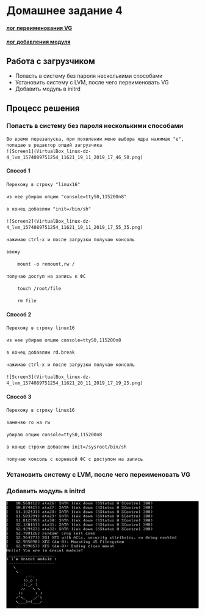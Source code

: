 # Домашнее задание 4

#### [лог переименования VG](typescript)
#### [лог добавления модуля](typescript2)


## Работа с загрузчиком

* Попасть в систему без пароля несколькими способами
* Установить систему с LVM, после чего переименовать VG
* Добавить модуль в initrd

## Процесс решения

### Попасть в систему без пароля несколькими способами

	Во время перезапуска, при появлении меню выбора ядра нажимаю "e", попадаю в редактор опций загрузчика
	![Screen1](VirtualBox_linux-dz-4_lvm_1574089751254_11621_19_11_2019_17_46_50.png)

#### Способ 1

	Перехожу в строку "linux16"

	из нее убираю опцию "console=ttyS0,115200n8"
	
	в конец добавляю "init=/bin/sh"
	
	![Screen2](VirtualBox_linux-dz-4_lvm_1574089751254_11621_19_11_2019_17_55_35.png)
	
	нажимаю ctrl-x и после загрузки получаю консоль
	
	ввожу
	
		mount -o remount,rw /
	
	получаю доступ на запись к ФС
	
		touch /root/file
	
		rm file


#### Способ 2

	Перехожу в строку linux16
	
	из нее убираю опцию console=ttyS0,115200n8
	
	в конец добавляю rd.break
	
	нажимаю ctrl-x и после загрузки получаю консоль
	
	![Screen3](VirtualBox_linux-dz-4_lvm_1574089751254_11621_20_11_2019_17_19_25.png)
	

#### Способ 3

	Перехожу в строку linux16
	
	заменяю ro на rw
	
	убираю опцию console=ttyS0,115200n8
	
	в конце строки добавляю init=/sysroot/bin/sh
	
	получаю консоль с корневой ФС с доступом на запись
	

### Установить систему с LVM, после чего переименовать VG

### Добавить модуль в initrd




![Screen4](VirtualBox_linux-dz-4_lvm_1574260838984_47690_20_11_2019_18_33_52.png)
